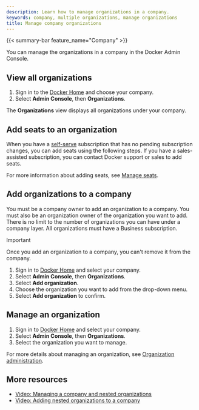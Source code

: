 ```yaml
---
description: Learn how to manage organizations in a company.
keywords: company, multiple organizations, manage organizations
title: Manage company organizations
---
```


{{< summary-bar feature_name="Company" >}}

You can manage the organizations in a company in the Docker Admin Console.

## View all organizations

1. Sign in to the [Docker Home](https://app.docker.com) and choose
your company.
1. Select **Admin Console**, then **Organizations**.

The **Organizations** view displays all organizations under your company.

## Add seats to an organization

When you have a [self-serve](../../subscription/details.md#self-serve) subscription that has no pending subscription changes, you can add seats using the following steps. If you have a sales-assisted subscription, you can contact Docker support or sales to add seats.

For more information about adding seats, see [Manage seats](/manuals/subscription/manage-seats.md#add-seats).

## Add organizations to a company

You must be a company owner to add an organization to a company. You must also be an organization owner of the organization you want to add. There is no limit to the number of organizations you can have under a company layer. All organizations must have a Business subscription.

> [!IMPORTANT]
>
> Once you add an organization to a company, you can't remove it from the company.

1. Sign in to [Docker Home](https://app.docker.com) and select your company.
1. Select **Admin Console**, then **Organizations**.
1. Select **Add organization**.
1. Choose the organization you want to add from the drop-down menu.
1. Select **Add organization** to confirm.

## Manage an organization

1. Sign in to [Docker Home](https://app.docker.com) and select your company.
1. Select **Admin Console**, then **Organizations**.
1. Select the organization you want to manage.

For more details about managing an organization, see [Organization administration](../organization/_index.md).

## More resources

- [Video: Managing a company and nested organizations](https://youtu.be/XZ5_i6qiKho?feature=shared&t=229)
- [Video: Adding nested organizations to a company](https://youtu.be/XZ5_i6qiKho?feature=shared&t=454)

